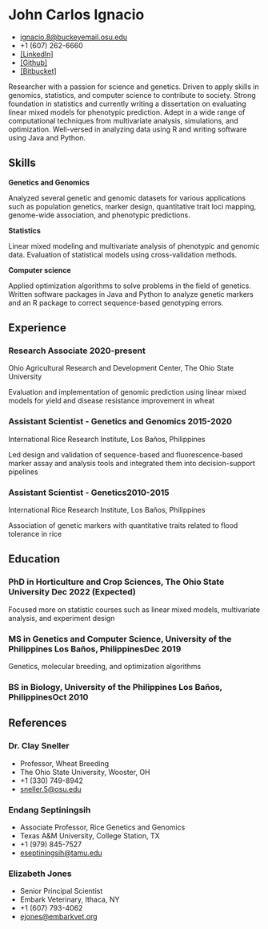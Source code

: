 <!-- The (first) h1 will be used as the <title> of the HTML page -->
# John Carlos Ignacio

<!-- The unordered list immediately after the h1 will be formatted on a single
line. It is intended to be used for contact details -->
- <ignacio.8@buckeyemail.osu.edu>
- +1 (607) 262-6660
- [\[LinkedIn\]](https://www.linkedin.com/in/john-carlos-ignacio-132131a7/)
- [\[Github\]](https://github.com/johncarlosignacio) 
- [\[Bitbucket\]](https://bitbucket.org/jcignacio/)


<!-- The paragraph after the h1 and ul and before the first h2 is optional. It
is intended to be used for a short summary. -->
Researcher with a passion for science and genetics. Driven to apply skills in genomics, statistics, and computer science to contribute to society. Strong foundation in statistics and currently writing a dissertation on evaluating linear mixed models for phenotypic prediction. Adept in a wide range of computational techniques from multivariate analysis, simulations, and optimization. Well-versed in analyzing data using R and writing software using Java and Python.

## Skills

**Genetics and Genomics**

Analyzed several genetic and genomic datasets for various applications such as population genetics, marker design, quantitative trait loci mapping, genome-wide association, and phenotypic predictions.

**Statistics**

Linear mixed modeling and multivariate analysis of phenotypic and genomic data. Evaluation of statistical models using cross-validation methods.

**Computer science**

Applied optimization algorithms to solve problems in the field of genetics. Written software packages in Java and Python to analyze genetic markers and an R package to correct sequence-based genotyping errors.

## Experience

### <span>Research Associate</span> <span>2020-present</span>
Ohio Agricultural Research and Development Center, The Ohio State University

Evaluation and implementation of genomic prediction using linear mixed models for yield and disease resistance improvement in wheat

### <span>Assistant Scientist - Genetics and Genomics</span> <span>2015-2020</span>
International Rice Research Institute, Los Baños, Philippines

Led design and validation of sequence-based and fluorescence-based marker assay and analysis tools and integrated them into decision-support pipelines

### <span>Assistant Scientist - Genetics</span><span>2010-2015</span>
International Rice Research Institute, Los Baños, Philippines

Association of genetic markers with quantitative traits related to flood tolerance in rice

## Education

### <span>PhD in Horticulture and Crop Sciences, The Ohio State University</span><span> Dec 2022 (Expected)</span>

Focused more on statistic courses such as linear mixed models, multivariate analysis, and experiment design

### <span>MS in Genetics and Computer Science, University of the Philippines Los Baños, Philippines</span><span>Dec 2019</span>

Genetics, molecular breeding, and optimization algorithms

### <span>BS in Biology, University of the Philippines Los Baños, Philippines</span><span>Oct 2010</span>

## References

### Dr. Clay Sneller

- Professor, Wheat Breeding
- The Ohio State University, Wooster, OH
- +1 (330) 749-8942
- <sneller.5@osu.edu>

### Endang Septiningsih

- Associate Professor, Rice Genetics and Genomics
- Texas A&M University, College Station, TX
- +1 (979) 845-7527
- <eseptiningsih@tamu.edu>

### Elizabeth Jones

- Senior Principal Scientist
- Embark Veterinary, Ithaca, NY
- +1 (607) 793-4062
- <ejones@embarkvet.org>
